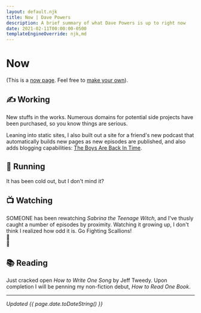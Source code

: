 ```yaml
---
layout: default.njk
title: Now | Dave Powers
description: A brief summary of what Dave Powers is up to right now
date: 2021-02-11T00:00:00-0500
templateEngineOverride: njk,md
---
```


# Now

(This is a [now page](https://nownownow.com/about). Feel free to [make your own](https://nownownow.com/about)).

## ✍️ Working

New stuffs in the works. Numerous domains for potential side projects have been purchased, so you know things are serious.

Leaning into static sites, I also built out a site for a friend's new podcast that automatically builds new pages as new episodes are published, and also adds blogging capabilities: [The Boys Are Back In Time](https://theboysarebackintime.com/).

## 👟 Running

It has been cold out, but I don't mind it?

## 📺 Watching

SOMEONE has been rewatching _Sabrina the Teenage Witch_, and I've thusly caught a number of episodes by proximity. Watching it growing up, I don't think I realized how odd it is. Go Fighting Scallions!  
🌾  
🧅

## 📚 Reading

Just cracked open _How to Write One Song_ by Jeff Tweedy. Upon completion I will be penning my non-fiction debut, _How to Read One Book_.

---

_Updated {{ page.date.toDateString() }}_
